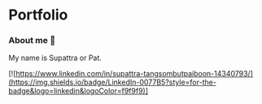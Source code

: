 # Portfolio


### About me 👋

My name is Supattra or Pat. 


[![https://www.linkedin.com/in/supattra-tangsombutpaiboon-14340793/](https://img.shields.io/badge/LinkedIn-0077B5?style=for-the-badge&logo=linkedin&logoColor=f9f9f9)]
